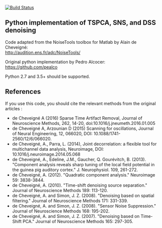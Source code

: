 [![Build Status](https://travis-ci.org/nbara/python-meeg-denoise.svg?branch=master)](https://travis-ci.org/nbara/python-meeg-denoise)

## Python implementation of TSPCA, SNS, and DSS denoising
  
Code adapted from the NoiseTools toolbox for Matlab by Alain de Cheveigné:  
http://audition.ens.fr/adc/NoiseTools/

Original python implementation by Pedro Alcocer:   
https://github.com/pealco

Python 2.7 and 3.5+ should be supported.

## References 

If you use this code, you should cite the relevant methods from the original
articles : 
- de Cheveigné A (2016) Sparse Time Artifact Removal, Journal of Neuroscience Methods, 262, 14-20, doi:10.1016/j.jneumeth.2016.01.005
- de Cheveigné A, Arzounian D (2015) Scanning for oscillations, Journal of Neural Engineering, 12, 066020, DOI: 10.1088/1741-2560/12/6/066020.
- de Cheveigné, A., Parra, L. (2014), Joint decorrelation: a flexible tool for multichannel data analysis, Neuroimage, DOI: 10.1016/j.neuroimage.2014.05.068 
- de Cheveigné, A., Edeline, J.M., Gaucher, Q. Gourévitch, B. (2013). "Component analysis reveals sharp tuning of the local field potential in the guinea pig auditory cortex." J. Neurophysiol. 109, 261-272.
- de Cheveigné, A. (2012). "Quadratic component analysis." Neuroimage 59: 3838-3844.
- de Cheveigné, A. (2010). "Time-shift denoising source separation." Journal of Neuroscience Methods 189: 113-120.
- de Cheveigné, A. and Simon, J. Z. (2008). "Denoising based on spatial filtering." Journal of Neuroscience Methods 171: 331-339.
- de Cheveigné, A. and Simon, J. Z. (2008). "Sensor Noise Suppression." Journal of Neuroscience Methods 168: 195-202.
- de Cheveigné, A. and Simon, J. Z. (2007). "Denoising based on Time-Shift PCA." Journal of Neuroscience Methods 165: 297-305.
